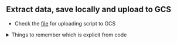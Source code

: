 ## Extract data, save locally and upload to GCS

* Check the [file](etl_web_to_gcs.py) for uploading script to GCS

<details><summary>Things to remember which is explicit from code</summary>

1. Register prefect_gcp block using below command:
   ```shell
   prefect block register -m prefect_gcp
   ```
2. Create a block from prefect console
   ```shell
   prefect orion start
   ```
3. From the blocks section, create a new GCS-bucket block
4. Add GCP credentials by creating a new IAM policy that has BigQuery admin and Storage Admin roles, add keys to it and copy the key in JSON format.
5. Paste it in the Service Key section
6. For more information check [here](https://github.com/padilha/de-zoomcamp/tree/master/week2)

</details>